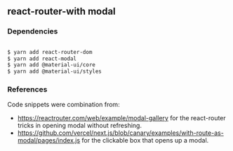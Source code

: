 ## react-router-with modal

### Dependencies

```sh

$ yarn add react-router-dom
$ yarn add react-modal
$ yarn add @material-ui/core
$ yarn add @material-ui/styles

```


### References

Code snippets were combination from:
-  https://reactrouter.com/web/example/modal-gallery for the react-router tricks in opening modal without refreshing.
- https://github.com/vercel/next.js/blob/canary/examples/with-route-as-modal/pages/index.js for the clickable box that opens up a modal.